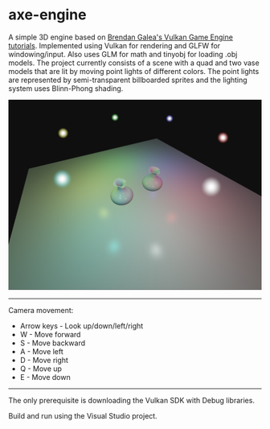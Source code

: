 # axe-engine

A simple 3D engine based on [Brendan Galea's Vulkan Game Engine tutorials](https://www.youtube.com/watch?v=Y9U9IE0gVHA). Implemented using Vulkan for rendering and GLFW for windowing/input. Also uses GLM for math and tinyobj for loading .obj models.
The project currently consists of a scene with a quad and two vase models that are lit by moving point lights of different colors. The point lights are represented by semi-transparent billboarded sprites and the lighting system uses Blinn-Phong shading.

![Scene](images/lights.png)

---

Camera movement:
* Arrow keys - Look up/down/left/right
* W	- Move forward
* S - Move backward
* A - Move left
* D - Move right
* Q - Move up
* E - Move down

---

The only prerequisite is downloading the Vulkan SDK with Debug libraries.

Build and run using the Visual Studio project.